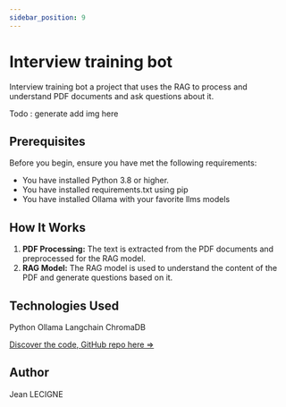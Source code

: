 ```yaml
---
sidebar_position: 9
---
```

# Interview training bot

Interview training bot a project that uses the RAG to process and understand PDF documents and ask questions about it.

Todo : generate add img here 

## Prerequisites

Before you begin, ensure you have met the following requirements:

* You have installed Python 3.8 or higher.
* You have installed requirements.txt using pip
* You have installed Ollama with your favorite llms models

## How It Works

1. **PDF Processing:** The text is extracted from the PDF documents and preprocessed for the RAG model.
2. **RAG Model:** The RAG model is used to understand the content of the PDF and generate questions based on it.

## Technologies Used

Python Ollama Langchain ChromaDB

[Discover the code, GitHub repo here =>](https://github.com/Phenixjj/Maydays/tree/master/md-p-09_interview-training-bot)

## Author
Jean LECIGNE